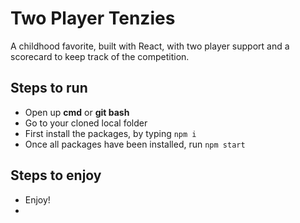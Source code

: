 # Two Player Tenzies
A childhood favorite, built with React, with two player support and a scorecard to keep track of the competition.

## Steps to run
- Open up **cmd** or **git bash**
- Go to your cloned local folder
- First install the packages, by typing `npm i`
- Once all packages have been installed, run `npm start`

## Steps to enjoy
- Enjoy!
- 
